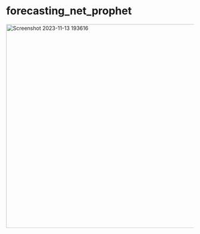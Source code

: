 # forecasting_net_prophet

<img width="549" alt="Screenshot 2023-11-13 193616" src="https://github.com/ahcano/forecasting_net_prophet/assets/141194281/3011def9-80b1-43db-885f-3709dad593a9">
